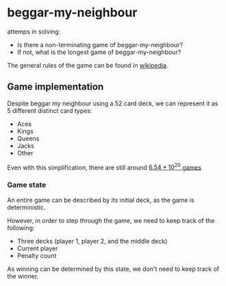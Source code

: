 # beggar-my-neighbour

attemps in solving:
- Is there a non-terminating game of beggar-my-neighbour?
- If not, what is the longest game of beggar-my-neighbour?

The general rules of the game can be found in [wikipedia](https://en.wikipedia.org/wiki/Beggar-my-neighbour).

## Game implementation

Despite beggar my neighbour using a 52 card deck, we can represent it as 5 different distinct card types:
- Aces
- Kings
- Queens
- Jacks
- Other

Even with this simplification, there are still around [$6.54 * 10^{20}$ games](https://math.stackexchange.com/questions/2688331/beggar-my-neighbour-possible-games)

### Game state

An entire game can be described by its initial deck, as the game is deterministic.

However, in order to step through the game, we need to keep track of the following:
- Three decks (player 1, player 2, and the middle deck)
- Current player
- Penalty count

As winning can be determined by this state, we don't need to keep track of the winner.